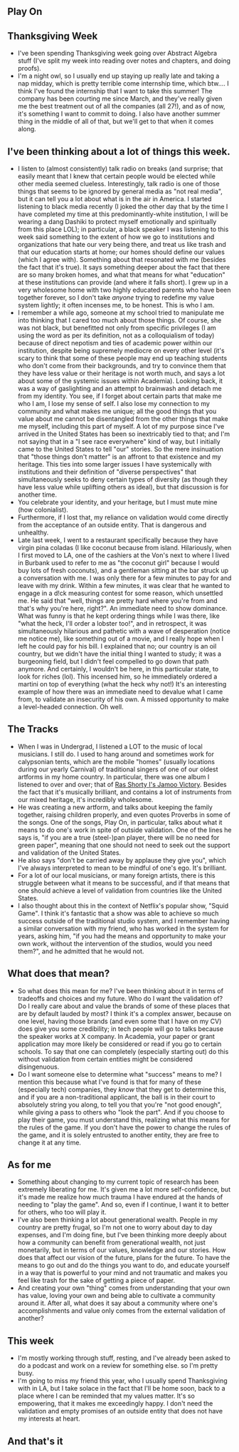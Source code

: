 ## Play On

## Thanksgiving Week
- I've been spending Thanksgiving week going over Abstract Algebra stuff (I've split my week into reading over notes and chapters, and doing proofs).
- I'm a night owl, so I usually end up staying up really late and taking a nap midday, which is pretty terrible come internship time, which btw....
I think I've found the internship that I want to take this summer! The company has been courting me since March, and they've really given me the best
treatment out of all the companies (all 27!), and as of now, it's something I want to commit to doing. I also have another summer thing in the middle
of all of that, but we'll get to that when it comes along.

## I've been thinking about a lot of things this week.
- I listen to (almost consistently) talk radio on breaks (and surprise; that easily meant that I knew that certain people would be elected while other
media seemed clueless. Interestingly, talk radio is one of those things that seems to be ignored by general media as "not real media", but it can tell 
you a lot about what is in the air in America. I started listening to black media recently (I joked the other day that by the time I have 
completed my time at this predominantly-white institution, I will be wearing a dang Dashiki to protect myself emotionally and spiritually from this place LOL); 
in particular, 
a black speaker I was listening to this week said something to the extent of how we go to institutions
and organizations that hate our very being there, and treat us like trash and that our education starts at home; our homes should define our values (which I agree with). 
Something about that resonated with me (besides the fact that it's true). It says something deeper about the fact that there are so many broken homes,
and what that means for what "education" at these institutions can provide (and where it falls short). I grew up in a very wholesome home with two highly educated parents
who have been together forever, so I don't take *anyone* trying to redefine my value system lightly; it often incenses me, to be honest. This is who I am.
- I remember a while ago, someone at my school tried to manipulate me into thinking that I cared too much about those things. Of course, she was not black,
but benefitted not only from specific privileges (I am using the word as per its definition, not as a colloquialism of today) because of direct nepotism and ties of academic power within our institution, despite being supremely mediocre on every other level (it's scary to think that some of these people may end up teaching students who don't come from their backgrounds, and try to convince them that they have less value or their heritage is not worth much, and says a lot about some of the systemic issues within Academia). Looking back, it was a way of gaslighting
and an attempt to brainwash and detach me from my identity. You see, if I forget about certain parts that make me who I am, I lose my sense of self. I also
lose my connection to my community and what makes me unique; all the good things that you value about me cannot be disentangled from the other things that make me myself, including this part of myself. A lot of my purpose since I've arrived in the United States has been so inextricably tied to that;
and I'm not saying that in a "I see race everywhere" kind of way, but I initially came to the United States to tell "our" stories. So the mere insinuation
that "those things don't matter" is an affront to that existence and my heritage. This ties into some larger issues I have systemically with institutions
and their definition of "diverse perspectives" that simultaneously seeks to deny certain types of diversity (as though they have less value while uplifting others as ideal),
but that discussion is for another time.
- You celebrate your identity, and your heritage, but I must mute mine (how colonialist).
- Furthermore, if I lost that, my reliance on validation would come directly from the acceptance of an outside entity. That is dangerous and unhealthy.
- Late last week, I went to a restaurant specifically because they have virgin pina coladas (I like coconut because from island. Hilariously, when I first moved to LA, one of the cashiers at the Von's next to where I lived in Burbank used to refer to me as "the coconut girl" because I would buy lots of fresh coconuts), and a gentleman sitting at the bar
struck up a conversation with me. I was only there for a few minutes to pay for and leave with my drink. Within a few minutes, it was clear that he wanted to engage in a d!ck measuring contest for some reason, which unsettled me. He said that "well,
things are pretty hard where you're from and that's why you're here, right?". An immediate need to show dominance. What was funny is that he kept ordering things while I was there, like "what the heck, I'll order a lobster too!", and in retrospect, it was simultaneously hilarious and pathetic with a wave of desperation (notice me notice me), like something out of a movie, and I really hope when I left he could pay for his bill. I explained that no; our country is an oil country, but we didn't have the initial thing I wanted to study; it was a burgeoning field, but I didn't feel compelled to go down that path anymore. And certainly, I wouldn't be here, in this particular state, to look
for riches (lol). This incensed him, so he immediately ordered a martini on top of everything (what the heck why not!) It's an interesting example of how there was an immediate need to devalue what I came from, to validate an insecurity of his own. A missed opportunity to make a level-headed connection. Oh well.

## The Tracks
- When I was in Undergrad, I listened a LOT to the music of local musicians. I still do. I used to hang around and sometimes work for calypsonian tents,
which are the mobile "homes" (usually locations during our yearly Carnival) of traditional singers of one of our oldest artforms in my home country. In particular, there was one album I listened to over and over;
that of [Ras Shorty I's Jamoo Victory](https://www.youtube.com/watch?v=GC13OUQCxKg&list=OLAK5uy_l_8g813r1woYnhDHpnd74uImTcPwY2D_U&index=12).
Besides the fact that it's musically brilliant, and contains a lot of instruments from our mixed heritage, it's incredibly wholesome.
- He was creating a new artform, and talks about keeping the family together, raising children properly, and even quotes Proverbs in some of the songs.
One of the songs, Play On, in particular, talks about what it means to do one's work in spite of outside validation. One of the lines he says is, 
"if you are a true (steel-)pan player, there will be no need for green paper", meaning that one should not need to seek out the support and validation of the United States.
- He also says "don't be carried away by applause they give you", which I've always interpreted to mean to be mindful of one's ego. It's brilliant.
- For a lot of our local musicians, or many foreign artists, there is this struggle between what it means to be successful, and if that means that one
should achieve a level of validation from countries like the United States. 
- I also thought about this in the context of Netflix's popular show, "Squid Game". I think it's fantastic that a show was able to achieve so much
success outside of the traditional studio system, and I remember having a similar conversation with my friend, who has worked in the system for years,
asking him, "if you had the means and opportunity to make your own work, without the intervention of the studios, would you need them?", and he admitted
that he would not.

## What does that mean?
- So what does this mean for me? I've been thinking about it in terms of tradeoffs and choices and my future. Who do I want the validation of? 
Do I really care about and value the brands of some of these places that are by default lauded by most? I think it's a complex answer, because on one level,
having those brands (and even some that I have on my CV) does give you some credibility; in tech people will go to talks because the speaker works at X company.
In Academia, your paper or grant application may more likely be considered or read if you go to certain schools. To say that one can completely (especially 
starting out) do this without validation from certain entities might be considered disingenuous.
- Do I want someone else to determine what "success" means to me? I mention this because what I've found is that for many of these (especially tech)
companies, they *know* that they get to determine this, and if you are a non-traditional applicant, the ball is in their court to absolutely string you
along, to tell you that you're "not good enough", while giving a pass to others who "look the part". And if you choose to play their game, you must
understand this, realizing what this means for the rules of the game. If you don't have the power to change the rules of the game, and it is solely
entrusted to another entity, they are free to change it at any time.

## As for me
- Something about changing to my current topic of research has been extremely liberating for me. It's given me a lot more self-confidence, but it's
made me realize how much trauma I have endured at the hands of needing to "play the game". And so, even if I continue, I want it to better for others,
who too will play it.
- I've also been thinking a lot about generational wealth. People in my country are pretty frugal, so I'm not one to worry about day to day expenses,
and I'm doing fine, but I've been thinking more deeply about how a community can benefit from generational wealth, not just monetarily, but
in terms of our values, knowledge and our stories. How does that affect our vision of the future, plans for the future.
To have the means to go out and do the things you want to do, and educate yourself in a way that is powerful to your mind and not traumatic and 
makes you feel like trash for the sake of getting a piece of paper.
- And creating your own "thing" comes from understanding that your own has value, loving your own and being able to cultivate a community around it. After all,
what does it say about a community where one's accomplishments and value only comes from the external validation of another?

## This week
- I'm mostly working through stuff, resting, and I've already been asked to do a podcast and work on a review for something else. so I'm pretty busy.
- I'm going to miss my friend this year, who I usually spend Thanksgiving with in LA, but I take solace in the fact that I'll be home soon, back to 
a place where I can be reminded that my values matter. It's so empowering, that it makes me exceedingly happy. 
I don't need the validation and empty promises of an outside entity that does not have my interests
at heart.

## And that's it
